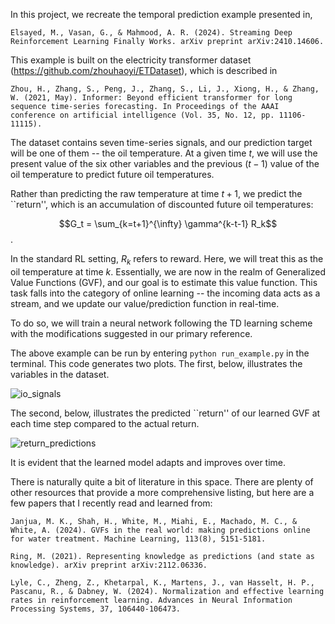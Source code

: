 In this project, we recreate the temporal prediction example presented in,

```Elsayed, M., Vasan, G., & Mahmood, A. R. (2024). Streaming Deep Reinforcement Learning Finally Works. arXiv preprint arXiv:2410.14606.```

This example is built on the electricity transformer dataset (https://github.com/zhouhaoyi/ETDataset), which is described in

```Zhou, H., Zhang, S., Peng, J., Zhang, S., Li, J., Xiong, H., & Zhang, W. (2021, May). Informer: Beyond efficient transformer for long sequence time-series forecasting. In Proceedings of the AAAI conference on artificial intelligence (Vol. 35, No. 12, pp. 11106-11115).```

The dataset contains seven time-series signals, and our prediction target will be one of them -- the oil temperature.
At a given time $t$, we will use the present value of the six other variables and the previous ($t-1$) value of the oil temperature to predict future oil temperatures.

Rather than predicting the raw temperature at time $t+1$, we predict the ``return'', which is an accumulation of discounted future oil temperatures:

$$G_t = \sum_{k=t+1}^{\infty} \gamma^{k-t-1} R_k$$.

In the standard RL setting, $R_k$ refers to reward. Here, we will treat this as the oil temperature at time $k$.
Essentially, we are now in the realm of Generalized Value Functions (GVF), and our goal is to estimate this value function.
This task falls into the category of online learning -- the incoming data acts as a stream, and we update our value/prediction function in real-time.

To do so, we will train a neural network following the TD learning scheme with the modifications suggested in our primary reference.

The above example can be run by entering ```python run_example.py``` in the terminal. This code generates two plots.
The first, below, illustrates the variables in the dataset.

![io_signals](https://github.com/user-attachments/assets/d2fd7297-022b-43b0-ac37-511d8dd502b2)

The second, below, illustrates the predicted ``return'' of our learned GVF at each time step compared to the actual return.

![return_predictions](https://github.com/user-attachments/assets/952506fc-de95-4c8e-a3ae-208db5e1dcbb)

It is evident that the learned model adapts and improves over time.

There is naturally quite a bit of literature in this space. There are plenty of other resources that provide a more comprehensive listing, but here are a few papers that I recently read and learned from:

```Janjua, M. K., Shah, H., White, M., Miahi, E., Machado, M. C., & White, A. (2024). GVFs in the real world: making predictions online for water treatment. Machine Learning, 113(8), 5151-5181.```

```Ring, M. (2021). Representing knowledge as predictions (and state as knowledge). arXiv preprint arXiv:2112.06336.```

```Lyle, C., Zheng, Z., Khetarpal, K., Martens, J., van Hasselt, H. P., Pascanu, R., & Dabney, W. (2024). Normalization and effective learning rates in reinforcement learning. Advances in Neural Information Processing Systems, 37, 106440-106473.```
